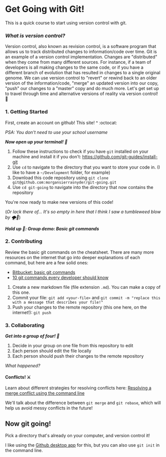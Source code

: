 # Get Going with Git!

This is a quick course to start using version control with git. 

### _What is version control?_

Version control, also known as revision control, is a software program that allows us to track distributed changes to information/code over time. Git is an example of a version control implementation. Changes are "distributed" when they come from many different sources. For instance, if a team of developers is all making changes to the same code, or if you have a different branch of evolution that has resulted in changes to a single original genome. We can use version control to "revert" or rewind back to an older version of the information/code, "merge" an updated version into our copy, "push" our changes to a "master" copy and do much more. Let's get set up to travel through time and alternative versions of reality via version control! 🚀

### 1. Getting Started

First, create an account on github! This site! ^ :octocat:

_PSA: You don't need to use your school username_


_**Now open up your terminal! 🤠**_

1. Follow these instructions to check if you have `git` installed on your machine and install it if you don't: https://github.com/git-guides/install-git
2. Use `cd` to navigate to the directory that you want to store your code in. (I like to have a `~/Development` folder, for example)
3. Download this code repository using `git clone git@github.com:morgansierrasnyder/git-going.git`
4. Use `cd git-going` to navigate into the directory that now contains the repository

You're now ready to make new versions of this code!

(_Or lack there of... It's so empty in here that I think I saw a tumbleweed blow by 🌪️🌵_)

_**Hold up 🛑: Group demo: Basic git commands**_

### 2. Contributing

Review the basic git commands on the cheatsheet.
There are many more resources on the internet that go into deeper explanations of each command, but here are a few solid ones:
- [Bitbucket: basic git commands](https://confluence.atlassian.com/bitbucketserver/basic-git-commands-776639767.html)
- [10 git commands every developer should know](https://www.freecodecamp.org/news/10-important-git-commands-that-every-developer-should-know/)

1. Create a new markdown file (file extension `.md`). You can make a copy of this one.
2. Commit your file: `git add <your-file>` and `git commit -m "replace this with a message that describes your file!"`
3. Push your changes to the remote repository (this one here, on the internet!): `git push`

### 3. Collaborating

_**Get into a group of four! 🔢**_

1. Decide in your group on one file from this repository to edit
2. Each person should edit the file locally
3. Each person should push their changes to the remote repository

_What happened?_
#### Conflicts! ⚔️

Learn about different strategies for resolving conflicts here: [Resolving a merge conflict using the command line](https://docs.github.com/en/github/collaborating-with-pull-requests/addressing-merge-conflicts/resolving-a-merge-conflict-using-the-command-line)

We'll talk about the difference between `git merge` and `git rebase`, which will help us avoid messy conflicts in the future!

## Now git going!

Pick a directory that's already on your computer, and version control it!

I like using the [Github desktop app](https://docs.github.com/en/desktop/installing-and-configuring-github-desktop/installing-and-authenticating-to-github-desktop/installing-github-desktop) for this, but you can also use `git init` in the command line.
